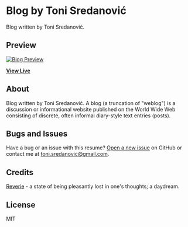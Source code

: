 # Blog by Toni Sredanović

Blog written by Toni Sredanović.

## Preview

[![Blog Preview](https://tsredanovic.github.io/blog/img/preview.png)](https://tsredanovic.github.io/blog/)

**[View Live](https://tsredanovic.github.io/blog/)**

## About

Blog written by Toni Sredanović. A blog (a truncation of "weblog") is a discussion or informational website published on the World Wide Web consisting of discrete, often informal diary-style text entries (posts).

## Bugs and Issues

Have a bug or an issue with this resume? [Open a new issue](https://github.com/tsredanovic/blog/issues) on GitHub or contact me at [toni.sredanovic@gmail.com](mailto:toni.sredanovic@gmail.com).

## Credits

[Reverie](https://jekyllthemes.io/theme/reverie) - a state of being pleasantly lost in one's thoughts; a daydream.

## License

MIT
